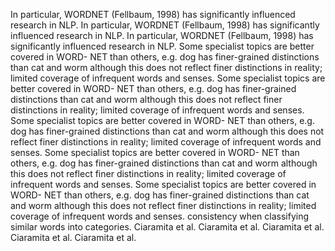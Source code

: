 In particular, WORDNET (Fellbaum, 1998) has significantly influenced research in NLP.
In particular, WORDNET (Fellbaum, 1998) has significantly influenced research in NLP.
In particular, WORDNET (Fellbaum, 1998) has significantly influenced research in NLP.
Some specialist topics are better covered in WORD- NET than others, e.g. dog has finer-grained distinctions than cat and worm although this does not reflect finer distinctions in reality; limited coverage of infrequent words and senses.
Some specialist topics are better covered in WORD- NET than others, e.g. dog has finer-grained distinctions than cat and worm although this does not reflect finer distinctions in reality; limited coverage of infrequent words and senses.
Some specialist topics are better covered in WORD- NET than others, e.g. dog has finer-grained distinctions than cat and worm although this does not reflect finer distinctions in reality; limited coverage of infrequent words and senses.
Some specialist topics are better covered in WORD- NET than others, e.g. dog has finer-grained distinctions than cat and worm although this does not reflect finer distinctions in reality; limited coverage of infrequent words and senses.
Some specialist topics are better covered in WORD- NET than others, e.g. dog has finer-grained distinctions than cat and worm although this does not reflect finer distinctions in reality; limited coverage of infrequent words and senses.
consistency when classifying similar words into categories.
Ciaramita et al.
Ciaramita et al.
Ciaramita et al.
Ciaramita et al.
Ciaramita et al.
